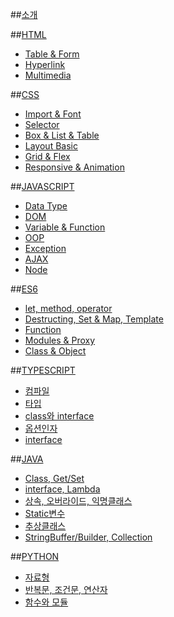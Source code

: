 ##[소개](README.md)

##[HTML]()
* [Table & Form](list/html/tableandform.md)
* [Hyperlink](list/html/hyperlink.md)
* [Multimedia](list/html/multimedia.md)

##[CSS]()
* [Import & Font](list/css/1.md)
* [Selector](list/css/2.md)
* [Box & List & Table](list/css/3.md)
* [Layout Basic](list/css/4.md)
* [Grid & Flex](list/css/5.md)
* [Responsive & Animation](list/css/6.md)

##[JAVASCRIPT]()
* [Data Type](list/javascript/1.md)
* [DOM](list/javascript/2.md)
* [Variable & Function](list/javascript/3.md)
* [OOP](list/javascript/4.md)
* [Exception](list/javascript/5.md)
* [AJAX](list/javascript/ajax.md)
* [Node](list/javascript/node.md)

##[ES6]()
* [let, method, operator](list/javascript/6.md)
* [Destructing, Set & Map, Template](list/javascript/7.md)
* [Function](list/javascript/8.md)
* [Modules & Proxy](list/javascript/9.md)
* [Class & Object](list/javascript/10.md)

##[TYPESCRIPT]()
* [컴파일](list/typescript/compile.md)
* [타입](list/typescript/types.md)
* [class와 interface](list/typescript/classandinterface.md)
* [옵션인자](list/typescript/optionpara.md)
* [interface](list/typescript/interface.md)

##[JAVA]()
* [Class, Get/Set](list/java/class.md)
* [interface, Lambda](list/java/interface.md)
* [상속, 오버라이드, 익명클래스](list/java/inherit.md)
* [Static변수](list/java/static.md)
* [추상클래스](list/java/abs.md)
* [StringBuffer/Builder, Collection](list/java/string.md)

##[PYTHON]()
* [자료형](list/python/datastructure.md)
* [반복문, 조건문, 연산자](list/python/loop.md)
* [함수와 모듈](list/python/function.md)